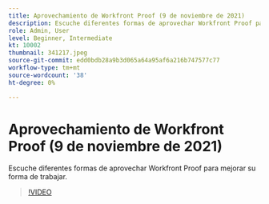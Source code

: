 ```yaml
---
title: Aprovechamiento de Workfront Proof (9 de noviembre de 2021)
description: Escuche diferentes formas de aprovechar Workfront Proof para mejorar su forma de trabajar.
role: Admin, User
level: Beginner, Intermediate
kt: 10002
thumbnail: 341217.jpeg
source-git-commit: edd0bdb28a9b3d065a64a95af6a216b747577c77
workflow-type: tm+mt
source-wordcount: '38'
ht-degree: 0%

---
```


# Aprovechamiento de Workfront Proof (9 de noviembre de 2021)

Escuche diferentes formas de aprovechar Workfront Proof para mejorar su forma de trabajar.

>[!VIDEO](https://video.tv.adobe.com/v/341217/?quality=12&learn=on)
